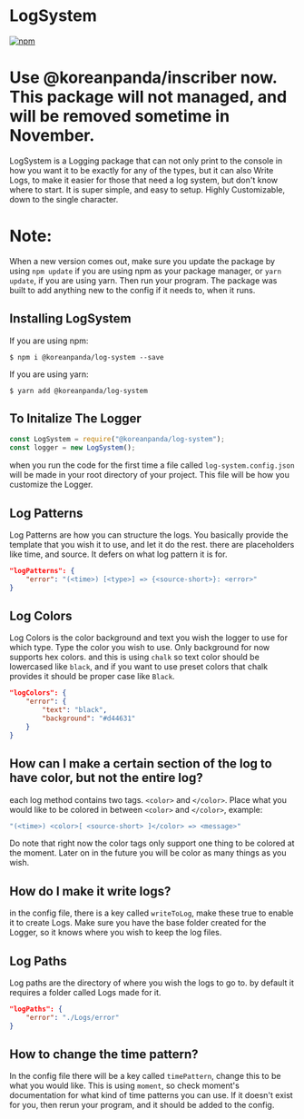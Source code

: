 # LogSystem
[![npm](https://img.shields.io/npm/v/github-buttons)](https://www.npmjs.com/package/@koreanpanda/log-system/v/1.0.0)

# Use @koreanpanda/inscriber now. This package will not managed, and will be removed sometime in November.

LogSystem is a Logging package that can not only print to the console in how you want it to be exactly for any of the types, but it can also Write Logs, to make it easier for those that need a log system, but don't know where to start. It is super simple, and easy to setup. Highly Customizable, down to the single character.

# Note:
When a new version comes out, make sure you update the package by using `npm update` if you are using npm as your package manager, or `yarn update`, if you are using yarn. Then run your program. The package was built to add anything new to the config if it needs to, when it runs.

## Installing LogSystem
If you are using npm:
```
$ npm i @koreanpanda/log-system --save
```
If you are using yarn:
```
$ yarn add @koreanpanda/log-system
```
## To Initalize The Logger

```js
const LogSystem = require("@koreanpanda/log-system");
const logger = new LogSystem();
```

when you run the code for the first time a file called `log-system.config.json` will be made in your root directory of your project. This file will be how you customize the Logger.

## Log Patterns
 Log Patterns are how you can structure the logs. You basically provide the template that you wish it to use, and let it do the rest. there are placeholders like time, and source. It defers on what log pattern it is for.

 ```json
 "logPatterns": {
     "error": "(<time>) [<type>] => {<source-short>}: <error>"
 }
 ```

 ## Log Colors
 Log Colors is the color background and text you wish the logger to use for which type. Type the color you wish to use. Only background for now supports hex colors. and this is using `chalk` so text color should be lowercased like `black`, and if you want to use preset colors that chalk provides it should be proper case like `Black`.
```json
"logColors": {
    "error": {
        "text": "black",
        "background": "#d44631"
    }
}
```

## How can I make a certain section of the log to have color, but not the entire log?
each log method contains two tags. `<color>` and `</color>`. Place what you would like to be colored in between `<color>` and `</color>`,
example:
```js
"(<time>) <color>[ <source-short> ]</color> => <message>"
```
Do note that right now the color tags only support one thing to be colored at the moment. Later on in the future you will be color as many things as you wish.

## How do I make it write logs?
in the config file, there is a key called `writeToLog`, make these true to enable it to create Logs. Make sure you have the base folder created for the Logger, so it knows where you wish to keep the log files.

## Log Paths
Log paths are the directory of where you wish the logs to go to. by default it requires a folder called Logs made for it.

```json
"logPaths": {
    "error": "./Logs/error"
}
```

## How to change the time pattern?
In the config file there will be a key called `timePattern`, change this to be what you would like. This is using `moment`, so check moment's documentation for what kind of time patterns you can use. If it doesn't exist for you, then rerun your program, and it should be added to the config.

